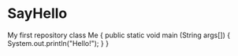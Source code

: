# SayHello
My first repository
class Me
{
   public static void main (String args[])
   { 
      System.out.println("Hello!");
   }
}

  

